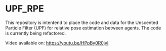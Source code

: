 # UPF_RPE
This repository is intentend to place the code and data for the Unscented Particle Filter (UPF) for relative pose estimation between agents. 
The code is currently being refactored. 


Video available on: https://youtu.be/HPpBy0R0jvI
